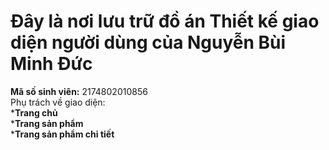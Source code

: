 # Đây là nơi lưu trữ đồ án **Thiết kế giao diện người dùng** của Nguyễn Bùi Minh Đức
**Mã số sinh viên:** 2174802010856  
Phụ trách về giao diện:   
  ***Trang chủ**  
  ***Trang sản phẩm**  
  ***Trang sản phẩm chi tiết** 
